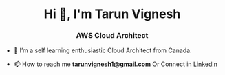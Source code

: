 <h1 align="center">Hi 👋, I'm Tarun Vignesh</h1>
<h3 align="center">AWS Cloud Architect</h3>


- 🌱 I’m a self learning enthusiastic Cloud Architect from Canada. 


- 📫 How to reach me **tarunvignesh1@gmail.com**  Or Connect in <a href = "https://linkedin.com/in/tarunvignesh">LinkedIn</a>



